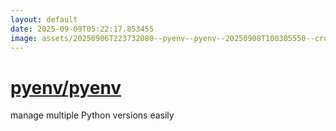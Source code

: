```yaml
---
layout: default
date: 2025-09-09T05:22:17.853455
image: assets/20250906T223732080--pyenv--pyenv--20250908T100305550--cropped.png
---
```


# [pyenv/pyenv](https://github.com/pyenv/pyenv)

manage multiple Python versions easily
